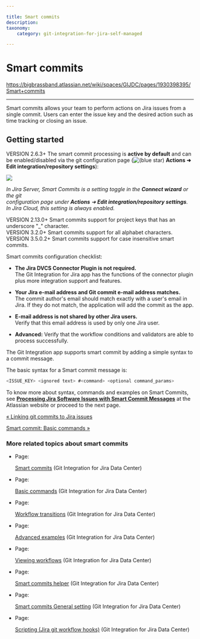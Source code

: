 ```yaml
---

title: Smart commits
description:
taxonomy:
    category: git-integration-for-jira-self-managed

---
```


# Smart commits

<https://bigbrassband.atlassian.net/wiki/spaces/GIJDC/pages/1930398395/Smart+commits>

* * *

Smart commits allows your team to perform actions on Jira issues from a single commit. Users can enter the issue key and the desired action such as time tracking or closing an issue.

## Getting started

VERSION 2.6.3+ The smart commit processing is **active by default** and can be enabled/disabled via the git configuration page (![(blue star)](/wiki/s/-1639011364/6452/8b4898d3c114827e64ec143b4fa79bb76a6cfa5b/_/images/icons/emoticons/star_blue.png) **Actions ➜ Edit integration/repository settings**):

![](https://bigbrassband.atlassian.net/wiki/download/thumbnails/1930398395/smart-commit-setting.png?version=1&modificationDate=1630642887746&cacheVersion=1&api=v2&width=374&height=80)

_In Jira Server, Smart Commits is a setting toggle in the **Connect wizard** or the git_  
_configuration page under **Actions** ➜ **Edit integration/repository settings**._  
_In Jira Cloud, this setting is always enabled._

VERSION 2.13.0+ Smart commits support for project keys that has an underscore "\_" character.  
VERSION 3.2.0+ Smart commits support for all alphabet characters.  
VERSION 3.5.0.2+ Smart commits support for case insensitive smart commits.

  
Smart commits configuration checklist:

*   **The Jira DVCS Connector Plugin is not required.**  
    The Git Integration for Jira app has the functions of the connector plugin plus more integration support and features.
    
*   **Your Jira e-mail address and Git commit e-mail address matches.**  
    The commit author's email should match exactly with a user's email in Jira. If they do not match, the application will add the commit as the app.
    
*   **E-mail address is not shared by other Jira users.**  
    Verify that this email address is used by only one Jira user.
    
*   **Advanced:** Verify that the workflow conditions and validators are able to process successfully.
    

  
The Git Integration app supports smart commit by adding a simple syntax to a commit message.

The basic syntax for a Smart commit message is:

```java
<ISSUE_KEY> <ignored text> #<command> <optional command_params>
```

To know more about syntax, commands and examples on Smart Commits, see [**Processing Jira Software Issues with Smart Commit Messages**](https://confluence.atlassian.com/bitbucket/processing-jira-software-issues-with-smart-commit-messages-298979931.html) at the Atlassian website or proceed to the next page.

[« Linking git commits to Jira issues](/wiki/spaces/GIJDC/pages/1930398265/Linking+git+commits+to+Jira+issues)

[Smart commit: Basic commands »](/wiki/spaces/GIJDC/pages/1930398422/Basic+commands)

### More related topics about smart commits

*   Page:
    
    [Smart commits](/wiki/spaces/GIJDC/pages/1930398395/Smart+commits) (Git Integration for Jira Data Center)
    
*   Page:
    
    [Basic commands](/wiki/spaces/GIJDC/pages/1930398422/Basic+commands) (Git Integration for Jira Data Center)
    
*   Page:
    
    [Workflow transitions](/wiki/spaces/GIJDC/pages/1930398464/Workflow+transitions) (Git Integration for Jira Data Center)
    
*   Page:
    
    [Advanced examples](/wiki/spaces/GIJDC/pages/1930398446/Advanced+examples) (Git Integration for Jira Data Center)
    
*   Page:
    
    [Viewing workflows](/wiki/spaces/GIJDC/pages/1930398494/Viewing+workflows) (Git Integration for Jira Data Center)
    
*   Page:
    
    [Smart commits helper](/wiki/spaces/GIJDC/pages/1930398529/Smart+commits+helper) (Git Integration for Jira Data Center)
    
*   Page:
    
    [Smart commits General setting](/wiki/spaces/GIJDC/pages/1930398554/Smart+commits+General+setting) (Git Integration for Jira Data Center)
    
*   Page:
    
    [Scripting (Jira git workflow hooks)](/wiki/spaces/GIJDC/pages/1930398579) (Git Integration for Jira Data Center)